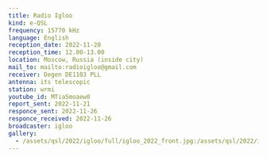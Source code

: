 ```yaml
---
title: Radio Igloo
kind: e-QSL
frequency: 15770 kHz
language: English
reception_date: 2022-11-20
reception_time: 12.00-13.00
location: Moscow, Russia (inside city)
mail_to: mailto:radioigloo@gmail.com
receiver: Degen DE1103 PLL
antenna: its telescopic
station: wrmi
youtube_id: MTia5moaew0 
report_sent: 2022-11-21
responce_sent: 2022-11-26
responce_received: 2022-11-26
broadcaster: igloo
gallery:
  - /assets/qsl/2022/igloo/full/igloo_2022_front.jpg:/assets/qsl/2022/igloo/small/igloo_2022_front.jpg
---
```

